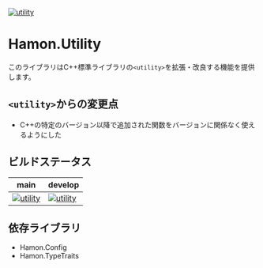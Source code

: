 ﻿[![utility](https://github.com/shibainuudon/HamonCore/actions/workflows/utility.yml/badge.svg)](https://github.com/shibainuudon/HamonCore/actions/workflows/utility.yml)

# Hamon.Utility

このライブラリはC++標準ライブラリの`<utility>`を拡張・改良する機能を提供します。

## `<utility>`からの変更点

* C++の特定のバージョン以降で追加された関数をバージョンに関係なく使えるようにした

## ビルドステータス

| main | develop |
| ---- | ------- |
|[![utility](https://github.com/shibainuudon/HamonCore/actions/workflows/utility.yml/badge.svg?branch=main)](https://github.com/shibainuudon/HamonCore/actions/workflows/utility.yml)|[![utility](https://github.com/shibainuudon/HamonCore/actions/workflows/utility.yml/badge.svg?branch=develop)](https://github.com/shibainuudon/HamonCore/actions/workflows/utility.yml)|

## 依存ライブラリ

* Hamon.Config
* Hamon.TypeTraits
